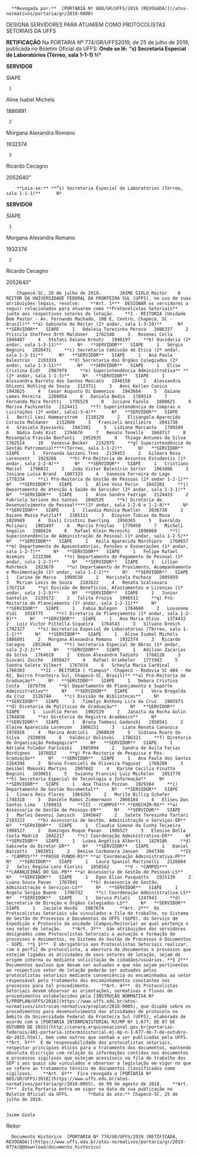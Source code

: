       **Revogada por:**  [PORTARIA Nº 888/GR/UFFS/2019 (REVOGADA)](/atos-normativos/portaria/gr/2019-0888) 

   DESIGNA SERVIDORES PARA ATUAREM COMO PROTOCOLISTAS SETORIAIS DA UFFS  

**RETIFICAÇÃO**  Na PORTARIA Nº 774/GR/UFFS2019, de 25 de julho de 2019, publicada no Boletim Oficial da UFFS:   **Onde se lê:** **“s) Secretaria Especial de Laboratórios (Térreo, sala 1-1-1)**      Nº

   **SERVIDOR**

   SIAPE

     1

   Aline Isabel Michels

   1886891

     2

   Morgana Alexandra Romano

   1932374

     3

   Ricardo Cecagno

   2052640”

        **Leia-se:** **“s) Secretaria Especial de Laboratórios (Térreo, sala 1-1-1)**      Nº

   **SERVIDOR**

   SIAPE

     1

   Morgana Alexandra Romano

   1932374

     2

   Ricardo Cecagno

   2052640”

        Chapecó-SC, 26 de julho de 2019.       JAIME GIOLO Reitor    O REITOR DA UNIVERSIDADE FEDERAL DA FRONTEIRA SUL (UFFS), no uso de suas atribuições legais, resolve:    **Art. 1º**  DESIGNAR os servidores a seguir relacionados para atuarem como **Protocolistas Setoriais** junto aos respectivos setores de lotação.    **I - REITORIA (Unidade Bom Pastor - Av. Fernando Machado, 108 E, Centro, Chapecó, SC - Brasil)** **a) Gabinete do Reitor (2º andar, sala 1-3-10)**      Nº   **SERVIDOR**   SIAPE     1   Odaléia Terezinha Peroza   2086327     2   Priscila Steffens Orth Maldaner   1762340     3   Rosenei Cella   1848487     4   Stefani Daiana Kreutz   1940197     **b) Ouvidoria (2º andar, sala 1-3-11)**      Nº   **SERVIDOR**   SIAPE     1   Sérgio Begnini   2828431     **c) Secretaria Comissão de Ética (2º andar, sala 1-3-11)**      Nº   **SERVIDOR**   SIAPE     1   Ana Paula Balestrin   2193319     **d) Secretaria dos Órgãos Colegiados (2º andar, sala 1-3-11)**      Nº   **SERVIDOR**   SIAPE     1   Elise Cristina Eidt   2907979     **e) Superintendência Administrativa** **(2º andar, sala 1-1-3)**     Nº   **SERVIDOR**   SIAPE     1   Alessandra Barreto dos Santos Moscato   1948158     2   Alessandra Ghizoni Rohling de Souza   2123711     3   Anni Kellen Cunico   1943625     4   Cesar Augusto Di Domenico   1943664     5   Daiane Lemes Pereira   2289054     6   Daniela Bedin   1789519     7   Fernanda Mara Peretti   1795529     8   Juciane Fazolo   1608621     9   Marina Fachinetto   2124411     **f) Superintendência de Compras e Licitações (2º andar, sala1-3-4)**      Nº   **SERVIDOR**   SIAPE     1   Bertil Levi Hammarstrom   1118129     2   Elisangela Aparecida Corazza Maldaner   2152800     3   Francieli Anzilieiro   2041738     4   Grasiela Dyevieski   1943381     5   Lidiane Marcante   1789249     6   Nádia Inês Kist   2194676     7   Renato Tonello   1668717     8   Rosangela Frassão Bonfanti   1952035     9   Thiago Antunes da Silva   1762514     10   Vanessa Becker   2152975     **g) Superintendência de Gestão Patrimonial****(Térreo, sala 1-1-2)**      Nº   **SERVIDOR**   SIAPE     1   Fernanda Gazzoni Tres   2139453     2   Gilmara Rosa Lorenzett   1929268     **h) Pró-Reitoria de Assuntos Estudantis (1º andar, sala 2-2-4)**      Nº   **SERVIDOR**   SIAPE     1   Cristiano Maciel   1796831     2   João Victor Balestrin Sartor   1961006     3   Josiane Luísa Brand   1007333     4   Vanessa Ferreira do Lago   1778334     **i) Pró-Reitoria de Gestão de Pessoas (2ª andar 1-2-1)**      Nº   **SERVIDOR**   SIAPE     1   Aline Voss Perin   1942201     **j) Departamento de Atenção à Saúde do Servidor (2º andar, sala 1-3-1)**      Nº   **SERVIDOR**   SIAPE     1   Alex Sandro Fedrigo   2124433     2   Fabriela Soriane dos Santos   2046535     **k) Diretoria de Desenvolvimento de Pessoal****(1º andar, sala 1-2-6 e 1-2-8)**     Nº   **SERVIDOR**   SIAPE     1   Claudia Monica Mueller   2036730     2   Daiane Maísa Patzlaff   2385111     3   Dieyson Tobias da Rosa   1029949     4   Diuli Cristini Ewerling   1950365     5   Everaldo Mulinari   1885497     6   Marcio Freitas   1770450     7   Micheli Segalin   1986624     8   Rafael Klein Moreschi   1896060     **l) Superintendência de Administração de Pessoal (1º andar, sala 1-2-5)**     Nº   **SERVIDOR**   SIAPE     1   Keila Aparecida Marchioro   1764657     **m) Departamento de Aposentadorias, Pensões e Exonerações (1º andar, sala 1-2-7)**     Nº   **SERVIDOR**   SIAPE     1   Felipe Rafael Niemies   2222308     **n) Departamento de Pagamento de Pessoal (1º andar, sala 1-2-7)**     Nº   **SERVIDOR**   SIAPE     1   Lilian Rohrbeck   1923678     **o) Departamento de Provimento, Acompanhamento e Movimentação (1º andar, sala 1-2-2)**     Nº   **SERVIDOR**   SIAPE     1   Carine de Marco   1999538     2   Maristela Pacheco   2905959     3   Mirian Lovis de Souza   2181622     4   Renata Scalsavara   1767214     **p) Divisão de Benefícios, Afastamentos e Licenças (1º andar, sala 1-2-5)**     Nº   **SERVIDOR**   SIAPE     1   Junior Santolin   2239172     2   Talita Frozza   1996511     **q) Pró-Reitoria de Planejamento (1º andar, sala 1-2-11)**     Nº   **SERVIDOR**   SIAPE     1   Fabio Bulegon   1764660     2   Louseane Vidi   1918775     **r) Diretoria de Planejamento (1º andar, sala 1-2-9)**     Nº   **SERVIDOR**   SIAPE     1   Ana Maria Olivo   1374432     2   Luiz Victor Pittella Siqueira   1764543     3   Silvano Dresch   1792327     **s) Secretaria Especial de Laboratórios (Térreo, sala 1-1-1)**     Nº   **SERVIDOR**   SIAPE     1   Aline Isabel Michels   1886891     2   Morgana Alexandra Romano   1932374     3   Ricardo Cecagno   2052640     **t) Secretaria Especial de Obras (1º andar, sala 2-2-3)**     Nº   **SERVIDOR**   SIAPE     1   Adilson Zacarias da Silva   1764619     2   Edson Alexandre Tadioto   1768120     3   Giovani Zocche   1950427     4   Rafael Griebeler   1771943     5   Sandra Salete Vilbert   1767634     6   Scheyla Maria Cardinal   1766303      **II - REITORIA ( *Campus*  Chapecó - Rodovia SC 484 - Km 02, Bairro Fronteira Sul, Chapecó-SC, Brasil)** **a) Pró-Reitoria de Graduação**     Nº   **SERVIDOR**   SIAPE     1   Debora Cristina Costa   1879756     **b) Departamento de Planejamento e Suporte Administrativo**     Nº   **SERVIDOR**   SIAPE     1   Vera Bregalda da Cruz   2126748     **c) Divisão de Bibliotecas**     Nº   **SERVIDOR**   SIAPE     1   Timelys Anthony Lira da Cruz   1905973     **d) Diretoria de Políticas de Graduação**     Nº   **SERVIDOR**   SIAPE     1   Lucélia Peron   1902539     2   Janaíta da Rocha Golin   1764038     **e) Diretoria de Registro Acadêmico**     Nº   **SERVIDOR**   SIAPE     1   Bruna Tombesi Gadonski   1950541     2   Elaine Aparecida Lorenzon   1906151     3   Liana Renata Canonica   1978926     4   Marina Andrioli   2960039     5   Sidiana Ruaro da Silva   2920036     6   Valdecir Dolinski   1786321     **f) Diretoria de Organização Pedagógica**     Nº   **SERVIDOR**   SIAPE     1   Adriana Folador Faricoski   1905994     2   Sandra de Ávila Farias Bordignon   1876852     **g) Pró-Reitoria de Pesquisa e Pós-Graduação**     Nº   **SERVIDOR**   SIAPE     1   Ana Paula dos Santos   2264394     2   Bruna Francieli de Oliveira Pagusat   1768208     3   Gesibel Makoski Martins   2907842     4   Karine Cecilia Finatto Begnini   1030651     5   Suianny Francini Luiz Michelon   2053770     **h) Secretaria Especial de Tecnologia e Informação**     Nº   **SERVIDOR**   SIAPE     1   Ana Thaísa Pozzan   1929384     **i) Departamento de Gestão Documental**     Nº   **SERVIDOR**   SIAPE     1   Cinara Reis Flores   1964265     2   Murilo Billig Schafer   1748318     3   Daniele Ramos Zimmermann   2066184     4   Eliseu Dos Santos Lima   1789933      **III - *CAMPUS*** **ERECHIM-RS** **a) Assessoria de Gestão de Pessoas-ER**     Nº   **SERVIDOR**   SIAPE     1   Marlei Devensi Janisch   1945647     2   Salete Teresinha Tartari   2183222     **b) Assessoria de Gestão, Administração e Serviços-ER**     Nº   **SERVIDOR**   SIAPE     1   Claudia Simone da Cunha Teixeira   1908527     2   Domingos Roque Pavan   1906527     3   Elenise Della Costa Madrid   2042217     **c) Coordenação Administrativa-ER**     Nº   **SERVIDOR**   SIAPE     1   Luana Angélica Alberti   1829186     **d) Gabinete do Diretor-ER**     Nº   **SERVIDOR**   SIAPE     1   Daniel Bazzotti   1803851     2   Denise Carbonera Jansen   2047386      **IV - *CAMPUS*** **PASSO FUNDO-RS** **a) Coordenação Administrativa-PF**     Nº   **SERVIDOR**   SIAPE     1   Laura Spaniol Martinelli   2126084     2   Seloi Regina Lenz Fiorini   1058562      **V - *CAMPUS*** **LARANJEIRAS DO SUL-PR** **a) Assessoria de Gestão de Pessoas-LS**     Nº   **SERVIDOR**   SIAPE     1   Egon Elias Pasquatto   1915139     2   Luana Souza Pavan   1767041     **b) Assessoria de Gestão, Administração e Serviços-LS**     Nº   **SERVIDOR**   SIAPE     1   Ângelo Sérgio Bueno   1796732     **c) Coordenação Administrativa-LS**     Nº   **SERVIDOR**   SIAPE     1   Gerusa Pilati   1247943     **d) Secretaria de Direção e Órgãos Colegiados-LS**     Nº   **SERVIDOR**   SIAPE     1   Jaciele Hosda   2067674      **Art. 2º**  Os Protocolistas Setoriais são vinculados a fila de trabalho, no Sistema de Gestão de Processos e Documentos da UFFS (SGPD), do Serviço de Expedição e Protocolo da unidade (Campus/Reitoria) ao qual pertença o seu setor de lotação.    **Art. 3º**  São atribuições dos servidores designados como Protocolistas Setoriais a autuação e formação de processos e documentos, no Sistema de Gestão de Processos e Documentos - SGPD. **§ 1º**  É obrigatório aos Protocolistas Setoriais realizar, com o perfil de protocolista, a abertura de documentos e processos que estejam ligados as atividades de seus setores de lotação, sejam de origem interna ou mediante solicitação de cidadãos/usuários. **§ 2º**  Documentos avulsos que devam ser autuados e que não sejam pertinentes ao respectivo setor de lotação poderão ser autuados pelos protocolistas setoriais mediante conveniência ou encaminhados ao setor responsável pelo tratamento dos encaminhamentos constantes nos processos para tal procedimento.    **Art. 4º**  Os Protocolistas Setoriais devem observar as orientações, normativas e fluxos de procedimentos estabelecidos pela [INSTRUÇÃO NORMATIVA Nº 5/PROPLAN/UFFS/2016](https://www.uffs.edu.br/atos-normativos/instrucao-normativa/proplan/2016-0005), que dispõe sobre os procedimentos para desenvolvimento das atividades de protocolo no âmbito da Universidade Federal da Fronteira Sul (UFFS), elaborada de acordo com a [PORTARIA INTERMINISTERIAL MJ/MP Nº 1.677, DE 07 DE OUTUBRO DE 2015](http://conarq.arquivonacional.gov.br/portarias-federais/401-portaria-interministerial-mj-mp-n-1-677-de-7-de-outubro-de-2015.html), bem como outros que venham a ser publicadas pela UFFS.    **Art. 5º**  É de responsabilidade dos protocolistas setoriais, respeitar princípios éticos para o tratamento dos documentos, mantendo absoluta discrição com relação às informações contidas nos documentos e processos sigilosos que estejam acessíveis na fila de trabalho dos SEP's aos quais são vinculados e observar a legislação em vigor no que se refere ao tratamento técnico de documentos classificados como sigilosos.    **Art. 6º**  Fica revogada a [PORTARIA Nº 865/GR/UFFS/2018](https://www.uffs.edu.br/atos-normativos/portaria/gr/2018-0865), de 09 de agosto de 2018.    **Art. 7º**  Esta Portaria entra em vigor na data de sua publicação no Boletim Oficial da UFFS.       **Data do ato:** Chapecó-SC, 25 de julho de 2019.   
 

    Jaime Giolo   
 Reitor 

      Documento Histórico  [PORTARIA Nº 774/GR/UFFS/2019 (RETIFICADA, REVOGADA)](https://www.uffs.edu.br/atos-normativos/portaria/gr/2019-0774/@@download/documento_historico)     
      